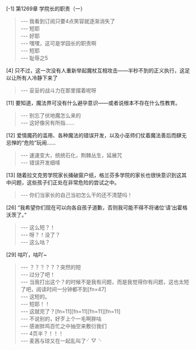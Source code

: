 
[-1] 第1269章 学院长的职责（一）
>--- 我看到订阅只要4点笑容就逐渐消失了<br>
>--- 短耶<br>
>--- 好耶<br>
>--- 嘿嘿，这可是学园长的职责啊<br>
>--- 短耶<br>
>--- 耻辱之5<br>

[4] 只不过，这一次没有人重新举起魔杖互相攻击——半秒不到的正义执行，这足以让所有人冷静下来了
>--- 妥妥的战斗力在那里摆着呢呀<br>

[11] 要知道，魔法界可没有什么避孕意识——或者说根本不存在什么性教育。
>--- 别忘了伏地魔怎么来的<br>
>--- 这好像另有所指……<br>

[12] 爱情魔药的滥用、各种魔法的错误开发，以及小巫师们仗着魔法善后而肆无忌惮的“危险”玩闹……
>--- 速速变大，统统石化，荆棘丛生，延展咒<br>
>--- 错误开发细嗦<br>

[13] 随着拉文克劳学院家长捅破窗户纸，格兰芬多学院的家长也很快意识到这其中问题，这些孩子们正处在非常危险的尝试之中。
>--- 你们当家长的自己当初怎么干的还不清楚吗！<br>

[26] “我希望你们现在可以向各自孩子道歉，否则我可能不得不将诸位‘请’出霍格沃茨了。”
>--- 这么短？！<br>
>--- 呀？！没了？<br>
>--- 这么咕？<br>

[29] 咕吖，咕吖~
>--- ？？？？？？突然的短<br>
>--- 过分了吧！<br>
>--- 当我打出这个？的时候不是我有问题，而是我觉得你有问题，这也太短了吧，阅读时间一分钟都不到[fn=47]<br>
>--- 这短的。<br>
>--- 短耶！！<br>
>--- 这就完了？[fn=11][fn=11][fn=11][fn=11]<br>
>--- 不说别的，好歹上个一毛啊胖咕<br>
>--- 感谢胖鸡百忙之中抽空来敷衍我们<br>
>--- 4页半？！！！<br>
>--- 麦茜与琼又在一起乱叫了╯▽╰<br>
